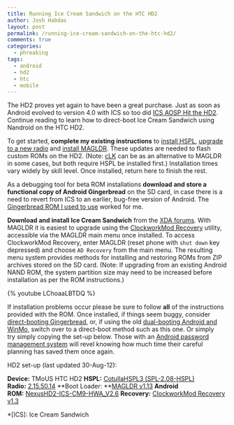 ```yaml
---
title: Running Ice Cream Sandwich on the HTC HD2
author: Josh Habdas
layout: post
permalink: /running-ice-cream-sandwich-on-the-htc-hd2/
comments: true
categories:
  - phreaking
tags:
  - android
  - hd2
  - htc
  - mobile
---
```

The HD2 proves yet again to have been a great purchase. Just as soon as Android evolved to version 4.0 with ICS so too did [ICS AOSP Hit the HD2][1]. Continue reading to learn how to direct-boot Ice Cream Sandwich using Nandroid on the HTC HD2.

<!--more-->

To get started, **complete my existing instructions** to [install HSPL][2], [upgrade to a new radio][3] and [install MAGLDR][4]. These updates are needed to flash custom ROMs on the HD2. (Note: [cLK][5] can be as an alternative to MAGLDR in some cases, but both require HSPL be installed first.) Installation times vary widely by skill level. Once installed, return here to finish the rest.

As a debugging tool for beta ROM installations **download and store a functional copy of Android Gingerbread** on the SD card, in case there is a need to revert from ICS to an earlier, bug-free version of Android. The [Gingerbread ROM I used to use][6] worked for me.

**Download and install Ice Cream Sandwich** from the [XDA forums][7]. With MAGLDR it is easiest to upgrade using the [ClockworkMod Recovery][9] utility, accessible via the MAGLDR main menu once installed. To access ClockworkMod Recovery, enter MAGLDR (reset phone with `shut down` key depressed) and choose `AD Recovery` from the main menu. The resulting menu system provides methods for installing and restoring ROMs from ZIP archives stored on the SD card. (Note: If upgrading from an existing Android NAND ROM, the system partition size may need to be increased before installation as per the ROM instructions.)

{% youtube LChoaaLBTDQ %}

If installation problems occur please be sure to follow **all** of the instructions provided with the ROM. Once installed, if things seem buggy, consider [direct-booting Gingerbread][10], or, if using the old [dual-booting Android and WinMo][11], switch over to a direct-boot method such as this one. Or simply try simply copying the set-up below. Those with an [Android password management system][12] will revel knowing how much time their careful planning has saved them once again.

HD2 set-up (last updated <time datetime="2012-08-30">30-Aug-12</time>):

**Device:** TMoUS HTC HD2
**HSPL:** [CotullaHSPL3 (SPL-2.08-HSPL)][13]
**Radio:** [2.15.50.14][14]
**Boot Loader: **[MAGLDR v1.13][15]
**Android ROM:** [NexusHD2-ICS-CM9-HWA_V2.6][16]
**Recovery:** [ClockworkMod Recovery v1.3][9]

 *[ICS]: Ice Cream Sandwich

 [1]: http://www.xda-developers.com/android/ics-aosp-hits-the-hd2/
 [2]: /direct-boot-gingerbread-on-the-hd2#install-hard-spl
 [3]: /direct-boot-gingerbread-on-the-hd2#upgrade-to-a-new-radio
 [4]: /direct-boot-gingerbread-on-the-hd2#install-magldr
 [5]: http://forum.xda-developers.com/showthread.php?t=901305
 [6]: /direct-boot-gingerbread-on-the-hd2/#current-setup
 [7]: http://forum.xda-developers.com/forumdisplay.php?f=928
 [9]: http://forum.xda-developers.com/showthread.php?t=898913
 [10]: /direct-boot-gingerbread-on-the-hd2/
 [11]: /running-android-on-htc-hd2-leo/
 [12]: /managing-passwords-on-android/
 [13]: http://forum.xda-developers.com/showpost.php?p=6891358&postcount=1893
 [14]: http://forum.xda-developers.com/showthread.php?t=611787
 [15]: http://forum.xda-developers.com/showpost.php?p=10197474&postcount=1
 [16]: http://forum.xda-developers.com/showthread.php?t=1434860
